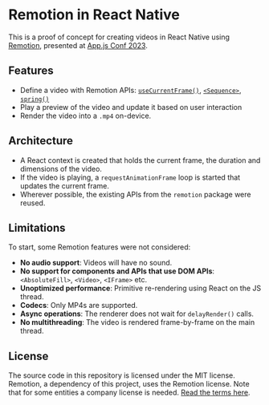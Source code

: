 # Remotion in React Native

This is a proof of concept for creating videos in React Native using [Remotion](https://remotion.dev), presented at [App.js Conf 2023](https://appjs.co/).

## Features

- Define a video with Remotion APIs: [`useCurrentFrame()`](https://www.remotion.dev/docs/use-current-frame), [`<Sequence>`](https://www.remotion.dev/docs/sequence), [`spring()`](https://www.remotion.dev/docs/spring)
- Play a preview of the video and update it based on user interaction
- Render the video into a `.mp4` on-device.

## Architecture

- A React context is created that holds the current frame, the duration and dimensions of the video.
- If the video is playing, a `requestAnimationFrame` loop is started that updates the current frame.
- Wherever possible, the existing APIs from the `remotion` package were reused.

## Limitations

To start, some Remotion features were not considered:

- **No audio support**: Videos will have no sound.
- **No support for components and APIs that use DOM APIs**: `<AbsoluteFill>`, `<Video>`, `<IFrame>` etc.
- **Unoptimized performance**: Primitive re-rendering using React on the JS thread.
- **Codecs**: Only MP4s are supported.
- **Async operations**: The renderer does not wait for `delayRender()` calls.
- **No multithreading**: The video is rendered frame-by-frame on the main thread.

## License

The source code in this repository is licensed under the MIT license.
Remotion, a dependency of this project, uses the Remotion license. Note that for some entities a company license is needed. [Read the terms here](https://remotion.dev/license).
